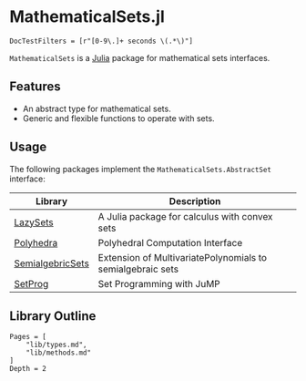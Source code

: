 # MathematicalSets.jl

```@meta
DocTestFilters = [r"[0-9\.]+ seconds \(.*\)"]
```

`MathematicalSets` is a [Julia](http://julialang.org) package for mathematical
sets interfaces.

## Features

- An abstract type for mathematical sets.
- Generic and flexible functions to operate with sets.

## Usage

The following packages implement the `MathematicalSets.AbstractSet` interface:

|Library|Description|
|-------|------------|
|[LazySets](https://github.com/JuliaReach/LazySets.jl)|A Julia package for calculus with convex sets|
|[Polyhedra](https://github.com/JuliaPolyhedra/Polyhedra.jl)|Polyhedral Computation Interface|
|[SemialgebricSets](https://github.com/JuliaAlgebra/SemialgebraicSets.jl)|Extension of MultivariatePolynomials to semialgebraic sets|
|[SetProg](https://github.com/blegat/SetProg.jl)|Set Programming with JuMP|

## Library Outline

```@contents
Pages = [
    "lib/types.md",
    "lib/methods.md"
]
Depth = 2
```
